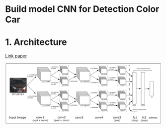 # Build model CNN for Detection Color Car

# 1. Architecture
[Link paper](https://arxiv.org/pdf/1510.07391.pdf) 

![CNN architecture](image/architecture.jpg)
